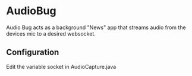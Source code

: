 # AudioBug

Audio Bug acts as a background "News" app that streams audio from the devices mic to a desired websocket.

## Configuration

Edit the variable socket in AudioCapture.java
